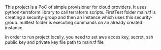 This project is a PoC of simple provisioner for cloud providers.
It uses python-terraform library to call terraform scripts.
FirstTest folder main.tf is creating a security-group and then an instance which uses this security-group.
nulltest folder is executing commands on an already created instance.

In order to run project locally, you need to set aws acces key, secret, ssh public key and private key file path to main.tf file
